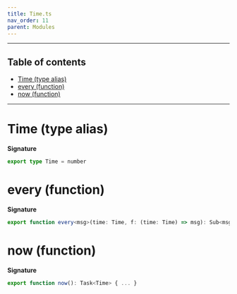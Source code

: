 ```yaml
---
title: Time.ts
nav_order: 11
parent: Modules
---
```


---

<h2 class="text-delta">Table of contents</h2>

- [Time (type alias)](#time-type-alias)
- [every (function)](#every-function)
- [now (function)](#now-function)

---

# Time (type alias)

**Signature**

```ts
export type Time = number
```

# every (function)

**Signature**

```ts
export function every<msg>(time: Time, f: (time: Time) => msg): Sub<msg> { ... }
```

# now (function)

**Signature**

```ts
export function now(): Task<Time> { ... }
```
